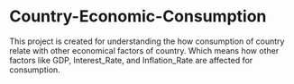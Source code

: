 # Country-Economic-Consumption
This project is created for understanding the how consumption of country  relate with other economical factors of country. Which means how other factors like GDP, Interest_Rate, and Inflation_Rate  are affected for consumption.

